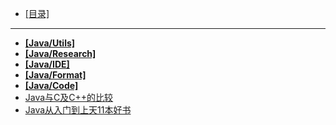 - [[目录]](/)
---
- [**[Java/Utils]**](/Java/Utils/)
- [**[Java/Research]**](/Java/Research/)
- [**[Java/IDE]**](/Java/IDE/)
- [**[Java/Format]**](/Java/Format/)
- [**[Java/Code]**](/Java/Code/)
- [Java与C及C++的比较](/Java/Java与C及C++的比较)
- [Java从入门到上天11本好书](/Java/Java从入门到上天11本好书)
